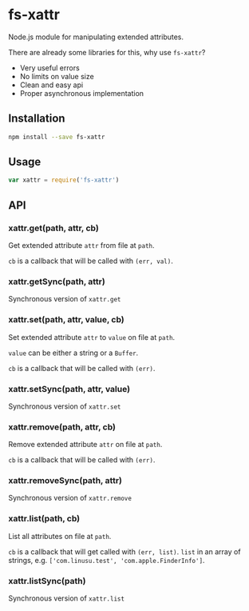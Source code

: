 # fs-xattr

Node.js module for manipulating extended attributes.

There are already some libraries for this, why use `fs-xattr`?

- Very useful errors
- No limits on value size
- Clean and easy api
- Proper asynchronous implementation

## Installation

```sh
npm install --save fs-xattr
```

## Usage

```javascript
var xattr = require('fs-xattr')
```

## API

### xattr.get(path, attr, cb)

Get extended attribute `attr` from file at `path`.

`cb` is a callback that will be called with `(err, val)`.

### xattr.getSync(path, attr)

Synchronous version of `xattr.get`

### xattr.set(path, attr, value, cb)

Set extended attribute `attr` to `value` on file at `path`.

`value` can be either a string or a `Buffer`.

`cb` is a callback that will be called with `(err)`.

### xattr.setSync(path, attr, value)

Synchronous version of `xattr.set`

### xattr.remove(path, attr, cb)

Remove extended attribute `attr` on file at `path`.

`cb` is a callback that will be called with `(err)`.

### xattr.removeSync(path, attr)

Synchronous version of `xattr.remove`

### xattr.list(path, cb)

List all attributes on file at `path`.

`cb` is a callback that will get called with `(err, list)`. `list` in an array of strings, e.g. `['com.linusu.test', 'com.apple.FinderInfo']`.

### xattr.listSync(path)

Synchronous version of `xattr.list`
